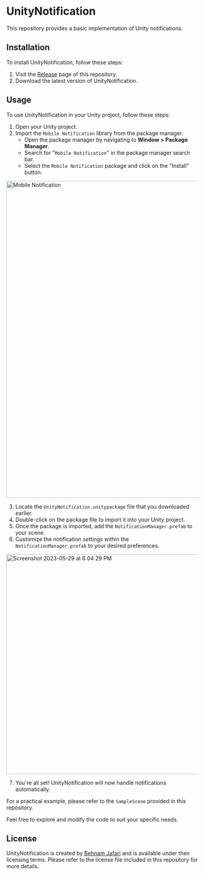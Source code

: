# UnityNotification

This repository provides a basic implementation of Unity notifications.

## Installation

To install UnityNotification, follow these steps:

1. Visit the [Release](https://github.com/Behnamjef/UnityNotification/releases) page of this repository.
2. Download the latest version of UnityNotification.

## Usage

To use UnityNotification in your Unity project, follow these steps:

1. Open your Unity project.
2. Import the `Mobile Notification` library from the package manager:
   - Open the package manager by navigating to **Window > Package Manager**.
   - Search for "`Mobile Notification`" in the package manager search bar.
   - Select the `Mobile Notification` package and click on the "Install" button.
<img width="828" alt="Mobile Notification" src="https://github.com/Behnamjef/UnityNotification/assets/14978260/2f21115e-132b-4203-95e1-84055d8635c5">

3. Locate the `UnityNotification.unitypackage` file that you downloaded earlier.
4. Double-click on the package file to import it into your Unity project.
5. Once the package is imported, add the `NotificationManager.prefab` to your scene.
6. Customize the notification settings within the `NotificationManager.prefab` to your desired preferences.
<img width="574" alt="Screenshot 2023-05-29 at 6 04 29 PM" src="https://github.com/Behnamjef/UnityNotification/assets/14978260/e61ae73e-65ee-4c14-809d-b1ee8a89e587">

7. You're all set! UnityNotification will now handle notifications automatically.

For a practical example, please refer to the `SampleScene` provided in this repository.

Feel free to explore and modify the code to suit your specific needs.

## License

UnityNotification is created by [Behnam Jafari](https://behnamjef.dev/License) and is available under their licensing terms. Please refer to the license file included in this repository for more details.
